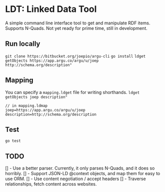 # LDT: Linked Data Tool

A simple command line interface tool to get and manipulate RDF items.
Supports N-Quads.
Not yet ready for prime time, still in development.

## Run locally

`git clone https://bitbucket.org/joepio/argu-cli`
`go install`
`ldget getObjects https://app.argu.co/argu/u/joep http://schema.org/description"`

## Mapping

You can specify a `mapping.ldget` file for writing shorthands.
`ldget getObjects joep description"`

```
// in mapping.ldmap
joep=https://app.argu.co/argu/u/joep
description=http://schema.org/description
```

## Test

`go test`

## TODO

[] - Use a better parser. Currently, it only parses N-Quads, and it does so horribly.
[] - Support JSON-LD @context objects, and map them for easy to use ORM.
[] - Use content negotiation / accept headers
[] - Traverse relationships, fetch content across websites.
